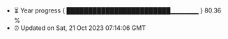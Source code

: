 - ⏳ Year progress { ████████████████████████▁▁▁▁▁▁ } 80.36 %
- ⏰ Updated on Sat, 21 Oct 2023 07:14:06 GMT

